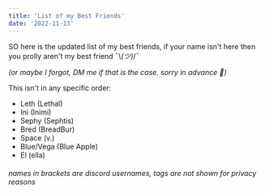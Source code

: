```yaml
---
title: 'List of my Best Friends'
date: '2022-11-13'
---
```


SO here is the updated list of my best friends, if your name isn't here then you prolly aren't my best friend ¯\\_(ツ)_/¯ 

*(or maybe I forgot, DM me if that is the case. sorry in advance 😬)*

This isn't in any specific order:
* Leth (Lethal)
* Ini (Inimi)
* Sephy (Sephtis)
* Bred (BreadBur)
* Space (v.)
* Blue/Vega (Blue Apple)
* El (ella) 

###### *names in brackets are discord usernames, tags are not shown for privacy reasons*

